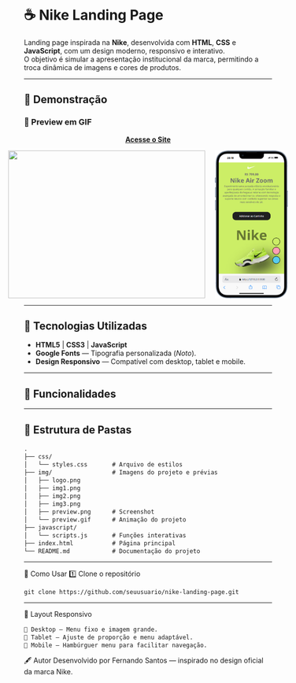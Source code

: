 # ☕ Nike Landing Page

Landing page inspirada na **Nike**, desenvolvida com **HTML**, **CSS** e **JavaScript**, com um design moderno, responsivo e interativo.  
O objetivo é simular a apresentação institucional da marca, permitindo a troca dinâmica de imagens e cores de produtos.

---
## 📸 Demonstração

### 🎥 Preview em GIF
<p align="center">
  <a href="https://pjt-nike-clone.netlify.app/"><b>Acesse o Site</b></a>
</p>


<div style="display: flex; justify-content: center; gap: 20px;">
  <img src="" width="400" height="300">
  <img src="https://github.com/FernandoJesuss/Nike/blob/main/img/Smartphone.png" width="150" height="300">
</div>


---

## 🚀 Tecnologias Utilizadas

- **HTML5** | **CSS3** | **JavaScript**
- **Google Fonts** — Tipografia personalizada (*Noto*).
- **Design Responsivo** — Compatível com desktop, tablet e mobile.

---

## 🎯 Funcionalidades
---
## 📂 Estrutura de Pastas

```plaintext
.
├── css/
│   └── styles.css       # Arquivo de estilos
├── img/                 # Imagens do projeto e prévias
│   ├── logo.png
│   ├── img1.png
│   ├── img2.png
│   ├── img3.png
│   ├── preview.png      # Screenshot
│   └── preview.gif      # Animação do projeto
├── javascript/
│   └── scripts.js       # Funções interativas
├── index.html           # Página principal
└── README.md            # Documentação do projeto
````
---
📜 Como Usar
1️⃣ Clone o repositório
````
git clone https://github.com/seuusuario/nike-landing-page.git
````

---
📱 Layout Responsivo
````
📌 Desktop — Menu fixo e imagem grande.
📌 Tablet — Ajuste de proporção e menu adaptável.
📌 Mobile — Hambúrguer menu para facilitar navegação.
````
🖋 Autor
Desenvolvido por Fernando Santos — inspirado no design oficial da marca Nike.
